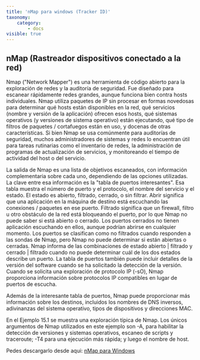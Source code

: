 ```yaml
---
title: 'nMap para windows (Tracker ID)'
taxonomy:
    category:
        - docs
visible: true
---
```


## nMap (Rastreador dispositivos conectado a la red) ##

Nmap ("Network Mapper") es una herramienta de código abierto para la exploración de redes y la auditoría de seguridad. Fue diseñado para escanear rápidamente redes grandes, aunque funciona bien contra hosts individuales. Nmap utiliza paquetes de IP sin procesar en formas novedosas para determinar qué hosts están disponibles en la red, qué servicios (nombre y versión de la aplicación) ofrecen esos hosts,
qué sistemas operativos (y versiones de sistema operativo) están ejecutando, qué tipo de filtros de paquetes / cortafuegos están en uso, y docenas de otras características. Si bien Nmap se usa comúnmente para auditorías de seguridad, muchos administradores de sistemas y redes lo encuentran útil para tareas rutinarias como el inventario de redes, la administración de programas de actualización de servicios,
y monitoreando el tiempo de actividad del host o del servicio.

La salida de Nmap es una lista de objetivos escaneados, con información complementaria sobre cada uno, dependiendo de las opciones utilizadas. La clave entre esa información es la "tabla de puertos interesantes". Esa tabla muestra el número de puerto y el protocolo, el nombre del servicio y el estado. El estado es abierto, filtrado, cerrado,
o sin filtrar. Abrir significa que una aplicación en la máquina de destino está escuchando las conexiones / paquetes en ese puerto. Filtrado significa que un firewall, filtro u otro obstáculo de la red está bloqueando el puerto, por lo que Nmap no puede saber si está abierto o cerrado. Los puertos cerrados no tienen aplicación escuchando en ellos,
aunque podrían abrirse en cualquier momento. Los puertos se clasifican como no filtrados cuando responden a las sondas de Nmap, pero Nmap no puede determinar si están abiertas o cerradas. Nmap informa de las combinaciones de estado abierto | filtrado y cerrado | filtrado cuando no puede determinar cuál de los dos estados describe un puerto.
La tabla de puertos también puede incluir detalles de la versión del software cuando se ha solicitado la detección de la versión. Cuando se solicita una exploración de protocolo IP (-sO), Nmap proporciona información sobre protocolos IP compatibles en lugar de puertos de escucha.

Además de la interesante tabla de puertos, Nmap puede proporcionar más información sobre los destinos, incluidos los nombres de DNS inversos,
adivinanzas del sistema operativo, tipos de dispositivos y direcciones MAC.

En el Ejemplo 15.1 se muestra una exploración típica de Nmap. Los únicos argumentos de Nmap utilizados en este ejemplo son -A, para habilitar la detección de versiones y sistemas operativos, escaneo de scripts y traceroute; -T4 para una ejecución más rápida; y luego el nombre de host.

Pedes descargarlo desde aqui: [nMap para Windows](https://nmap.org/dist/nmap-7.70-setup.exe)

